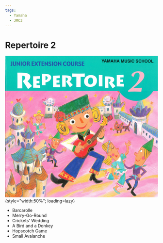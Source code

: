 ```yaml
---
tags:
  - Yamaha
  - JMC3
---
```


# Repertoire 2

![](../assets/repertoire2.png){style="width:50%"; loading=lazy}

- Barcarolle
- Merry-Go-Round
- Crickets' Wedding
- A Bird and a Donkey
- Hopscotch Game
- Small Avalanche
